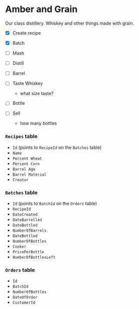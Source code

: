 # Amber and Grain
Our class distillery. Whiskey and other things made with grain.

- [x] Create recipe

- [x] Batch

- [ ] Mash

- [ ] Distill

- [ ] Barrel

- [ ] Taste Whiskey
  - what size taste?

- [ ] Bottle

- [ ] Sell
  - how many bottles

### `Recipes` table
- `Id` (points to `RecipeId` on the `Batches` table)
- `Name`
- `Percent Wheat`
- `Percent Corn`
- `Barrel Age`
- `Barrel Material`
- `Creator`

### `Batches` table
- `Id` (points to `BatchId` on the `Orders` table)
- `RecipeId`
- `DateCreated`
- `DateBarrelled`
- `DateBottled`
- `NumberOfBarrels`
- `DateBottled`
- `NumberOfBottles`
- `Cooker`
- `PricePerBottle`
- `NumberOfBottlesLeft`

### `Orders` table
- `Id`
- `BatchId`
- `NumberOfBottles`
- `DateOfOrder`
- `CustomerId`
  
  
  
  
  
  
  
  
  
  
  
  
  
  
  
  
  
  
  
  
  
  
